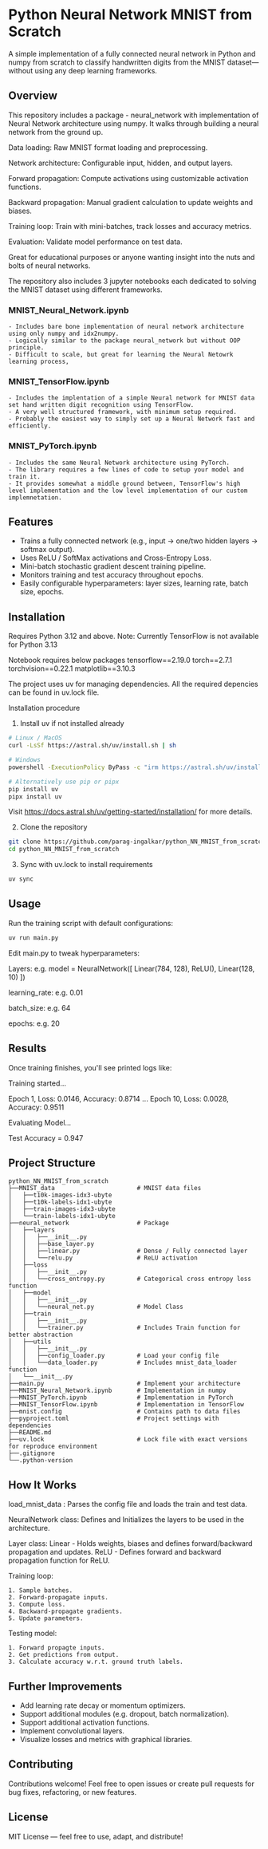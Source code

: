 # Python Neural Network MNIST from Scratch

A simple implementation of a fully connected neural network in Python and numpy from scratch to classify handwritten digits from the MNIST dataset—without using any deep learning frameworks.

## Overview

This repository includes a package - neural_network with implementation of Neural Network architecture using numpy. It walks through building a neural network from the ground up.

Data loading: Raw MNIST format loading and preprocessing.

Network architecture: Configurable input, hidden, and output layers.

Forward propagation: Compute activations using customizable activation functions.

Backward propagation: Manual gradient calculation to update weights and biases.

Training loop: Train with mini-batches, track losses and accuracy metrics.

Evaluation: Validate model performance on test data.

Great for educational purposes or anyone wanting insight into the nuts and bolts of neural networks.

The repository also includes 3 jupyter notebooks each dedicated to solving the MNIST dataset using different frameworks.

### MNIST_Neural_Network.ipynb

    - Includes bare bone implementation of neural network architecture using only numpy and idx2numpy.
    - Logically similar to the package neural_network but without OOP principle.
    - Difficult to scale, but great for learning the Neural Netowrk learning process,

### MNIST_TensorFlow.ipynb

    - Includes the implentation of a simple Neural network for MNIST data set hand written digit recognition using TensorFlow.
    - A very well structured framework, with minimum setup required.
    - Probably the easiest way to simply set up a Neural Network fast and efficiently.

### MNIST_PyTorch.ipynb

    - Includes the same Neural Network architecture using PyTorch.
    - The library requires a few lines of code to setup your model and train it.
    - It provides somewhat a middle ground between, TensorFlow's high level implementation and the low level implementation of our custom implemnetation.

## Features

- Trains a fully connected network (e.g., input → one/two hidden layers → softmax output).
- Uses ReLU / SoftMax activations and Cross-Entropy Loss.
- Mini-batch stochastic gradient descent training pipeline.
- Monitors training and test accuracy throughout epochs.
- Easily configurable hyperparameters: layer sizes, learning rate, batch size, epochs.

## Installation

Requires Python 3.12 and above.
Note: Currently TensorFlow is not available for Python 3.13

Notebook requires below packages
tensorflow==2.19.0
torch==2.7.1
torchvision==0.22.1
matplotlib==3.10.3

The project uses uv for managing dependencies.
All the required depencies can be found in uv.lock file.

Installation procedure

1. Install uv if not installed already

```bash
# Linux / MacOS
curl -LsSf https://astral.sh/uv/install.sh | sh

# Windows
powershell -ExecutionPolicy ByPass -c "irm https://astral.sh/uv/install.ps1 | iex"

# Alternatively use pip or pipx
pip install uv
pipx install uv
```

Visit https://docs.astral.sh/uv/getting-started/installation/ for more details.

2. Clone the repository

```bash
git clone https://github.com/parag-ingalkar/python_NN_MNIST_from_scratch.git
cd python_NN_MNIST_from_scratch
```

3. Sync with uv.lock to install requirements

```bash
uv sync
```

## Usage

Run the training script with default configurations:

```bash
uv run main.py
```

Edit main.py to tweak hyperparameters:

Layers: e.g.
model = NeuralNetwork([
Linear(784, 128),
ReLU(),
Linear(128, 10)
])

learning_rate: e.g. 0.01

batch_size: e.g. 64

epochs: e.g. 20

## Results

Once training finishes, you'll see printed logs like:

Training started...

Epoch 1, Loss: 0.0146, Accuracy: 0.8714
...
Epoch 10, Loss: 0.0028, Accuracy: 0.9511

Evaluating Model...

Test Accuracy = 0.947

## Project Structure

```
python_NN_MNIST_from_scratch
├──MNIST_data                       # MNIST data files
│   ├──t10k-images-idx3-ubyte
│   ├──t10k-labels-idx1-ubyte
│   ├──train-images-idx3-ubyte
│   └──train-labels-idx1-ubyte
├──neural_network                   # Package
│   ├──layers
│   │   ├──__init__.py
│   │   ├──base_layer.py
│   │   ├──linear.py                # Dense / Fully connected layer
│   │   └──relu.py                  # ReLU activation
│   ├──loss
│   │   ├──__init__.py
│   │   └──cross_entropy.py         # Categorical cross entropy loss function
│   ├──model
│   │   ├──__init__.py
│   │   └──neural_net.py            # Model Class
│   ├──train
│   │   ├──__init__.py
│   │   └──trainer.py               # Includes Train function for better abstraction
│   ├──utils
│   │   ├──__init__.py
│   │   ├──config_loader.py         # Load your config file
│   │   └──data_loader.py           # Includes mnist_data_loader function
│   └──__init__.py
├──main.py                          # Implement your architecture
├──MNIST_Neural_Network.ipynb       # Implementation in numpy
├──MNIST_PyTorch.ipynb              # Implementation in PyTorch
├──MNIST_TensorFlow.ipynb           # Implementation in TensorFlow
├──mnist.config                     # Contains path to data files
├──pyproject.toml                   # Project settings with dependencies
├──README.md
├──uv.lock                          # Lock file with exact versions for reproduce environment
├──.gitignore
└──.python-version
```

## How It Works

load_mnist_data : Parses the config file and loads the train and test data.

NeuralNetwork class: Defines and Initializes the layers to be used in the architecture.

Layer class: Linear - Holds weights, biases and defines forward/backward propagation and updates.
ReLU - Defines forward and backward propagation function for ReLU.

Training loop:

    1. Sample batches.
    2. Forward-propagate inputs.
    3. Compute loss.
    4. Backward-propagate gradients.
    5. Update parameters.

Testing model:

    1. Forward propagte inputs.
    2. Get predictions from output.
    3. Calculate accuracy w.r.t. ground truth labels.

## Further Improvements

- Add learning rate decay or momentum optimizers.
- Support additional modules (e.g. dropout, batch normalization).
- Support additional activation functions.
- Implement convolutional layers.
- Visualize losses and metrics with graphical libraries.

## Contributing

Contributions welcome! Feel free to open issues or create pull requests for bug fixes, refactoring, or new features.

## License

MIT License — feel free to use, adapt, and distribute!
